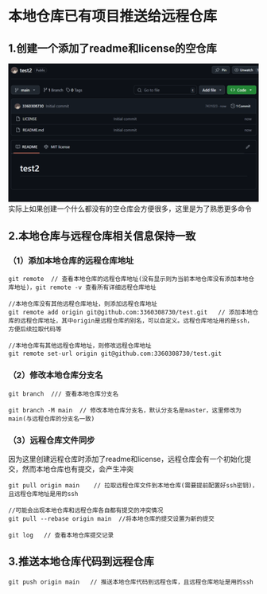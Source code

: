 # 本地仓库已有项目推送给远程仓库
## 1.创建一个添加了readme和license的空仓库
![alt text](image.png)
实际上如果创建一个什么都没有的空仓库会方便很多，这里是为了熟悉更多命令
## 2.本地仓库与远程仓库相关信息保持一致
### （1）添加本地仓库的远程仓库地址
```
git remote  // 查看本地仓库的远程仓库地址(没有显示则为当前本地仓库没有添加本地仓库地址)，git remote -v 查看所有详细远程仓库地址

//本地仓库没有其他远程仓库地址，则添加远程仓库地址
git remote add origin git@github.com:3360308730/test.git   // 添加本地仓库的远程仓库地址，其中origin是远程仓库的别名，可以自定义。远程仓库地址用的是ssh，方便后续拉取代码等

//本地仓库有其他远程仓库地址，则修改远程仓库地址
git remote set-url origin git@github.com:3360308730/test.git
```
### （2）修改本地仓库分支名
```
git branch  /// 查看本地仓库分支名

git branch -M main  // 修改本地仓库分支名，默认分支名是master，这里修改为main(与远程仓库的分支名一致)
```
### （3）远程仓库文件同步
因为这里创建远程仓库时添加了readme和license，远程仓库会有一个初始化提交，然而本地仓库也有提交，会产生冲突

```
git pull origin main    // 拉取远程仓库文件到本地仓库(需要提前配置好ssh密钥)，且远程仓库地址是用的ssh

//可能会出现本地仓库和远程仓库各自都有提交的冲突情况
git pull --rebase origin main  //将本地仓库的提交设置为新的提交

git log   // 查看本地仓库提交记录
```
## 3.推送本地仓库代码到远程仓库
```
git push origin main   // 推送本地仓库代码到远程仓库，且远程仓库地址是用的ssh
```
